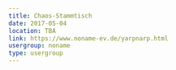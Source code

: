 ```yaml
---
title: Chaos-Stammtisch
date: 2017-05-04
location: TBA
link: https://www.noname-ev.de/yarpnarp.html
usergroup: noname
type: usergroup
---
```

